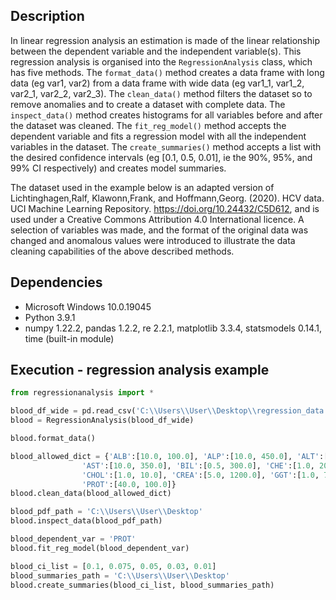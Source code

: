 ## Description 
In linear regression analysis an estimation is made of the linear relationship between the dependent variable and the independent variable(s). This regression analysis is organised into the `RegressionAnalysis` class, which has five methods. The `format_data()` method creates a data frame with long data (eg var1, var2) from a data frame with wide data (eg var1_1, var1_2, var2_1, var2_2, var2_3). The `clean_data()` method filters the dataset so to remove anomalies and to create a dataset with complete data. The `inspect_data()` method creates histograms for all variables before and after the dataset was cleaned. The `fit_reg_model()` method accepts the dependent variable and fits a regression model with all the independent variables in the dataset. The `create_summaries()` method accepts a list with the desired confidence intervals (eg [0.1, 0.5, 0.01], ie the 90%, 95%, and 99% CI respectively) and creates model summaries.

The dataset used in the example below is an adapted version of Lichtinghagen,Ralf, Klawonn,Frank, and Hoffmann,Georg. (2020). HCV data. UCI Machine Learning Repository. https://doi.org/10.24432/C5D612, and is used under a Creative Commons Attribution 4.0 International licence. A selection of variables was made, and the format of the original data was changed and anomalous values were introduced to illustrate the data cleaning capabilities of the above described methods.


## Dependencies
* Microsoft Windows 10.0.19045
* Python 3.9.1
* numpy 1.22.2, pandas 1.2.2, re 2.2.1, matplotlib 3.3.4, statsmodels 0.14.1, time (built-in module) 

## Execution - regression analysis example
```python
from regressionanalysis import *

blood_df_wide = pd.read_csv('C:\\Users\\User\\Desktop\\regression_data.csv')          
blood = RegressionAnalysis(blood_df_wide)  

blood.format_data()

blood_allowed_dict = {'ALB':[10.0, 100.0], 'ALP':[10.0, 450.0], 'ALT':[0.5, 350.0],
                'AST':[10.0, 350.0], 'BIL':[0.5, 300.0], 'CHE':[1.0, 20.0],
                'CHOL':[1.0, 10.0], 'CREA':[5.0, 1200.0], 'GGT':[1.0, 700.0],
                'PROT':[40.0, 100.0]}
blood.clean_data(blood_allowed_dict)

blood_pdf_path = 'C:\\Users\\User\\Desktop'                     
blood.inspect_data(blood_pdf_path)

blood_dependent_var = 'PROT'                                                   
blood.fit_reg_model(blood_dependent_var)

blood_ci_list = [0.1, 0.075, 0.05, 0.03, 0.01]                                  
blood_summaries_path = 'C:\\Users\\User\\Desktop'                                 
blood.create_summaries(blood_ci_list, blood_summaries_path)
```

